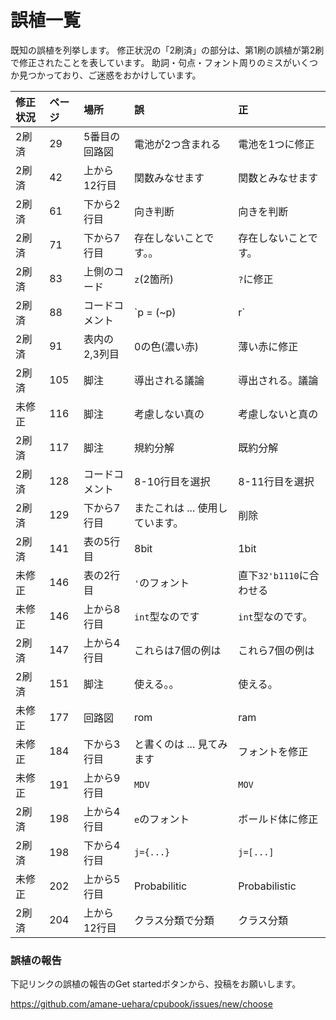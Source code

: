 # 誤植一覧

既知の誤植を列挙します。
修正状況の「2刷済」の部分は、第1刷の誤植が第2刷で修正されたことを表しています。
助詞・句点・フォント周りのミスがいくつか見つかっており、ご迷惑をおかけしています。

|修正状況|ページ|場所          |誤  |正  |
|:-------|:-----|:-------------|:---|:---|
|2刷済   |29    |5番目の回路図 |電池が2つ含まれる|電池を1つに修正|
|2刷済   |42    |上から12行目  |関数みなせます|関数とみなせます|
|2刷済   |61    |下から2行目   |向き判断|向きを判断|
|2刷済   |71    |下から7行目   |存在しないことです。。|存在しないことです。|
|2刷済   |83    |上側のコード  |`z`(2箇所)|`?`に修正|
|2刷済   |88    |コードコメント|`p = (~p) | r`|`p = p ? 1'b0 : 1'b1`|
|2刷済   |91    |表内の2,3列目 |0の色(濃い赤)|薄い赤に修正|
|2刷済   |105   |脚注          |導出される議論|導出される。議論|
|未修正  |116   |脚注          |考慮しない真の|考慮しないと真の|
|2刷済   |117   |脚注          |規約分解|既約分解|
|2刷済   |128   |コードコメント|8-10行目を選択|8-11行目を選択|
|2刷済   |129   |下から7行目   |またこれは ... 使用しています。|削除|
|2刷済   |141   |表の5行目     |8bit|1bit|
|未修正  |146   |表の2行目     |`'`のフォント|直下`32'b1110`に合わせる|
|未修正  |146   |上から8行目   |`int`型なのです|`int`型なのです。|
|2刷済   |147   |上から4行目   |これらは7個の例は|これら7個の例は|
|2刷済   |151   |脚注          |使える。。|使える。|
|未修正  |177   |回路図        |rom|ram|
|未修正  |184   |下から3行目   |と書くのは ... 見てみます|フォントを修正|
|未修正  |191   |上から9行目   |`MDV`|`MOV`|
|2刷済   |198   |上から4行目   |`e`のフォント|ボールド体に修正|
|2刷済   |198   |下から4行目   |`j={...}`|`j=[...]`|
|未修正  |202   |上から5行目   |Probabilitic|Probabilistic|
|2刷済   |204   |上から12行目  |クラス分類で分類|クラス分類|

### 誤植の報告

下記リンクの誤植の報告のGet startedボタンから、投稿をお願いします。

<https://github.com/amane-uehara/cpubook/issues/new/choose>
